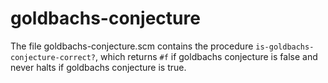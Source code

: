 # goldbachs-conjecture
The file goldbachs-conjecture.scm contains the procedure `is-goldbachs-conjecture-correct?`, which returns `#f` if goldbachs conjecture is false and never halts if goldbachs conjecture is true.
